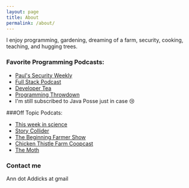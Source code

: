 ```yaml
---
layout: page
title: About
permalink: /about/
---
```


I enjoy programming, gardening, dreaming of a farm, security, cooking, teaching, and hugging trees.  

### Favorite Programming Podcasts:
* [Paul's Security Weekly](http://securityweekly.com/)
* [Full Stack Podcast](http://fullstackradio.com/)
* [Developer Tea](https://developertea.com/)
* [Programming Throwdown](http://www.programmingthrowdown.com/)
* I'm still subscribed to Java Posse just in case :cry:

###Off Topic Podcats:
* [This week in science](http://www.twis.org/)
* [Story Collider](http://storycollider.org/)
* [The Beginning Farmer Show](http://thebeginningfarmer.blogspot.com/)
* [Chicken Thistle Farm Coopcast](http://ctfcoopcast.libsyn.com/)
* [The Moth](http://themoth.org/about/programs/the-moth-podcast)



### Contact me

Ann dot Addicks at gmail
